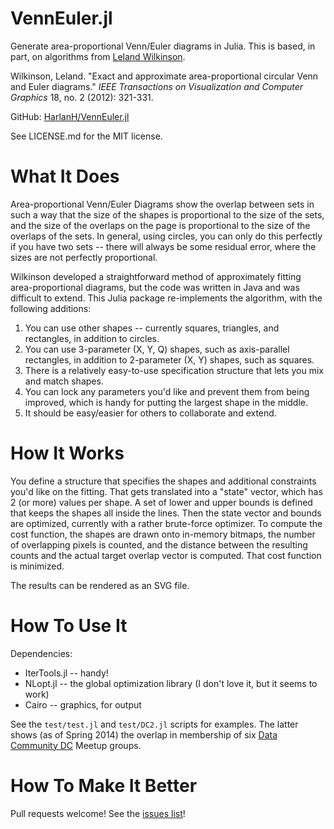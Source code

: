 VennEuler.jl
============

Generate area-proportional Venn/Euler diagrams in Julia. This is based, in part, on 
algorithms from [Leland Wilkinson](http://www.cs.uic.edu/~wilkinson/Publications/venneuler.pdf).

Wilkinson, Leland. "Exact and approximate area-proportional circular Venn and Euler diagrams." _IEEE Transactions on Visualization and Computer Graphics_ 18, no. 2 (2012): 321-331.

GitHub: [HarlanH/VennEuler.jl](https://github.com/HarlanH/VennEuler.jl)

See LICENSE.md for the MIT license.

What It Does
============

Area-proportional Venn/Euler Diagrams show the overlap between sets in such a way that the size of the shapes
is proportional to the size of the sets, and the size of the overlaps on the page
is proportional to the size of the overlaps of the sets. In general, using circles, you can only do
this perfectly if you have two sets -- there will always be some residual error, where the sizes are
not perfectly proportional.

Wilkinson developed a straightforward method of approximately fitting area-proportional diagrams, but
the code was written in Java and was difficult to extend. This Julia package re-implements the 
algorithm, with the following additions:

1. You can use other shapes -- currently squares, triangles, and rectangles, in addition to circles.
2. You can use 3-parameter (X, Y, Q) shapes, such as axis-parallel rectangles, in addition to
   2-parameter (X, Y) shapes, such as squares.
3. There is a relatively easy-to-use specification structure that lets you mix and match shapes.
4. You can lock any parameters you'd like and prevent them from being improved, which is handy for
   putting the largest shape in the middle.
5. It should be easy/easier for others to collaborate and extend.

How It Works
============

You define a structure that specifies the shapes and additional constraints you'd like on the fitting. That
gets translated into a "state" vector, which has 2 (or more) values per shape. A set of lower and upper 
bounds is defined that keeps the shapes all inside the lines. Then the state vector and bounds are 
optimized, currently with a rather brute-force optimizer. To compute the cost function, the shapes are 
drawn onto in-memory bitmaps, the number of overlapping pixels is counted, and the distance between
the resulting counts and the actual target overlap vector is computed. That cost function is minimized.

The results can be rendered as an SVG file.

How To Use It
=============

Dependencies:

* IterTools.jl -- handy!
* NLopt.jl -- the global optimization library (I don't love it, but it seems to work)
* Cairo -- graphics, for output

See the `test/test.jl` and `test/DC2.jl` scripts for examples. The latter shows (as of Spring 2014)
the overlap in membership of six [Data Community DC](http://datacommunitydc.org) Meetup groups.

How To Make It Better
=====================

Pull requests welcome! See the [issues list](https://github.com/HarlanH/VennEuler.jl/issues?state=open)!

